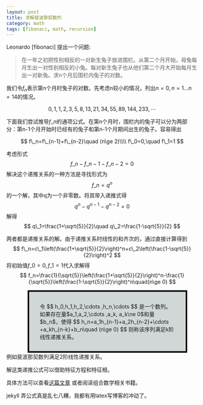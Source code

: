 ```yaml
---
layout: post
title: 求解斐波那契数列
category: math
tags: [fibonaci, math, recursion]
---
```


Leonardo [fibonaci] 提出一个问题:

> 在一年之初把性别相反的一对新生兔子放进围栏。从第二个月开始，母兔每月生出一对性别相反的小兔。每对新生兔子也从他们第二个月大开始每月生出一对新兔。求n个月后围栏内兔子的对数。

我们令$f_n$表示第n个月时兔子的对数。先考虑n较小的情况，列出$n=0,n=1...n=14$的情况。

$$
0,1,1,2,3,5,8,13,21,34,55,89,144,233,\cdots
$$

下面我们尝试推导$f\_n$的通项公式。在第n个月时，围栏内的兔子可以分为两部分：第n-1个月开始时已经有的兔子和第n-1个月期间出生的兔子。容易得出

$$
f\_n=f\_{n-1}+f\_{n-2}\quad (n\ge 2)\\\\
f\_0=0,\quad f\_1=1
$$

考虑形式
$$
f\_n-f\_{n-1}-f\_{n-2}=0
$$
解决这个递推关系的一种方法是寻找形式为
$$
f\_n=q^n
$$
的一个解，其中q为一个非零数。将其带入递推式得
$$
q^n-q^{n-1}-q^{n-2}=0
$$
解得
$$
q\_1=\frac{1+\sqrt{5}}{2}\quad q\_2=\frac{1-\sqrt{5}}{2}
$$

两者都是递推关系的解。由于递推关系时线性的和齐次的，通过直接计算得到
$$
f\_n=c\_1\left(\frac{1+\sqrt{5}}{2}\right)^n+c\_2\left(\frac{1-\sqrt{5}}{2}\right)^2
$$
将初始值$f\_0=0,f\_1=1$代入求解得
$$
f_n=\frac{1}{\sqrt{5}}\left(\frac{1+\sqrt{5}}{2}\right)^n-\frac{1}{\sqrt{5}}\left(\frac{1-\sqrt{5}}{2}\right)^n\quad(n\ge 0)
$$

<div style="background-color:#D1D7D7; margin-left:4em; margin-right:2em; padding:2em; border:4px #000000 solid">
令
$$
h_0,h_1,h_2,\cdots ,h_n,\cdots
$$
是一个数列。如果存在量$a_1,a_2,\cdots ,a_k, a_k\ne 0$和量$b_n$，使得
$$
h_n=a_1h_{n-1}+a_2h_{n-2}+\cdots +a_kh_{n-k}+b_n\quad (n\ge 0)
$$
则称该序列满足k阶线性递推关系。
</div>
例如斐波那契数列满足2阶线性递推关系。

解这类递推公式可以借助特征方程和特征根。

具体方法可以查看[这篇文章](/DL/ho1.pdf) 或者阅读组合数学相关书籍。

jekyll 弄公式真是乱七八糟，我都有用latex写博客的冲动了。

